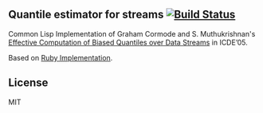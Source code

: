 ## Quantile estimator for streams [![Build Status](https://travis-ci.org/deadtrickster/quantile-estimator.cl.svg?branch=master)](https://travis-ci.org/deadtrickster/quantile-estimator.cl)

Common Lisp Implementation of Graham Cormode and S. Muthukrishnan's [Effective
Computation of Biased Quantiles over Data Streams][1] in ICDE’05.

Based on [Ruby Implementation][2].


## License
MIT

[1]: http://www.cs.rutgers.edu/~muthu/bquant.pdf
[2]: https://github.com/matttproud/ruby_quantile_estimation
